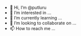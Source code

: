 - 👋 Hi, I’m @putluru
- 👀 I’m interested in ...
- 🌱 I’m currently learning ...
- 💞️ I’m looking to collaborate on ...
- 📫 How to reach me ...

<!---
putluru/putluru is a ✨ special ✨ repository because its `README.md` (this file) appears on your GitHub profile.
You can click the Preview link to take a look at your changes.
--->
